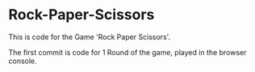 # Rock-Paper-Scissors

This is code for the Game 'Rock Paper Scissors'.

The first commit is code for 1 Round of the game, played in the browser console.